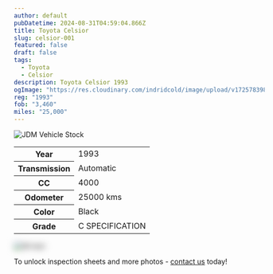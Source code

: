 ```yaml
---
author: default
pubDatetime: 2024-08-31T04:59:04.866Z
title: Toyota Celsior
slug: celsior-001
featured: false
draft: false
tags:
  - Toyota
  - Celsior
description: Toyota Celsior 1993
ogImage: "https://res.cloudinary.com/indridcold/image/upload/v1725783982/JDM/mds7eiira1axfcqvmvwl.webp"
reg: "1993"
fob: "3,460"
miles: "25,000"
---
```

![JDM Vehicle Stock](https://res.cloudinary.com/indridcold/image/upload/v1725783982/JDM/mds7eiira1axfcqvmvwl.webp)

<table>
  <tr>
    <th>Year</th>
    <td>1993</td>
  </tr>
  <tr>
    <th>Transmission</th>
    <td>Automatic</td>
  </tr>
  <tr>
    <th>CC</th>
    <td>4000</td>
  </tr>
    <tr>
    <th>Odometer</th>
    <td>25000 kms</td>
  </tr>
      <tr>
    <th>Color</th>
    <td>Black</td>
  </tr>
      <tr>
    <th>Grade</th>
    <td>C SPECIFICATION</td>
</table>

<img src="https://res.cloudinary.com/indridcold/image/upload/v1725784389/JDM/mol3ngb4ma2yy1rxgwj8.webp" alt="Alt text" style="filter: blur(7px);">

To unlock inspection sheets and more photos - [contact us](../../contact) today!